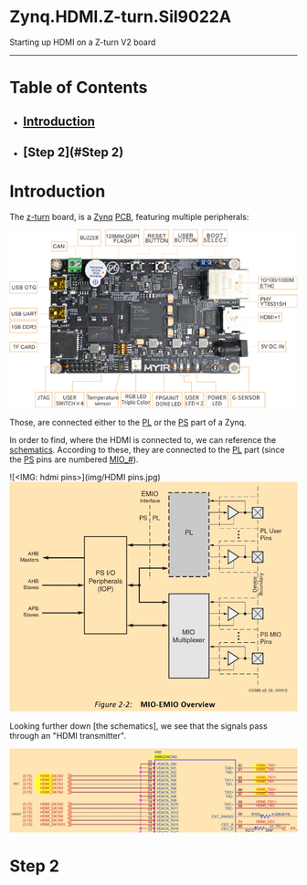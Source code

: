 # Zynq.HDMI.Z-turn.Sil9022A

Starting up HDMI on a Z-turn V2 board

---

# Table of Contents
- ## [Introduction](#introduction)
- ## [Step 2](#Step 2)

# Introduction

The [z-turn][z-turn] board, is a [Zynq][Zynq] [PCB][PCB], featuring multiple peripherals:

![<Image: peripherals>](img/z-turn.peripherals.jpg)

Those, are connected either to the [PL][PL] or the [PS][PS] part of a Zynq.

In order to find, where the HDMI is connected to, we can reference the [schematics](doc/zturnv2Schematic.pdf). According to these, they are connected to the [PL][PL] part (since the [PS][PS] pins are numbered [MIO_#][MIO]).

![<IMG: hdmi pins>](img/HDMI pins.jpg)
![<IMG: MIO>](img/MIO.jpg)

Looking further down [the schematics], we see that the signals pass through an "HDMI transmitter".

![<IMG: Sil9022A>](img/Sil9022A.jpg)

# Step 2

<!-- References/ invisible parts -->

[z-turn]: https://www.myirtech.com/list.asp?id=708
[Zynq]: https://www.amd.com/en/products/adaptive-socs-and-fpgas/soc/zynq-7000.html
[PCB]: https://en.wikipedia.org/wiki/Printed_circuit_board
[PL]: ## "Programmable Logic"
[PS]: ## "Processing System"
[MIO]: ## "Multiplexed I/O"